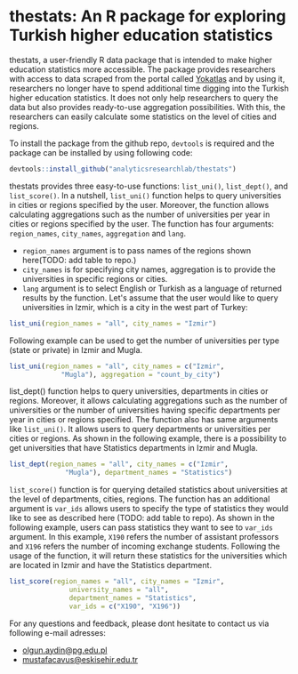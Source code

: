 # thestats: An R package for exploring Turkish higher education statistics

thestats, a user-friendly R data package that is intended to make higher education statistics more accessible. The package provides researchers with access to data scraped from the portal called [Yokatlas](https://yokatlas.yok.gov.tr/) and by using it, researchers no longer have to spend additional time digging into the Turkish higher education statistics. It does not only help researchers to query the data but also provides ready-to-use aggregation possibilities. With this, the researchers can easily calculate some statistics on the level of cities and regions.

To install the package from the github repo, `devtools` is required and the package can be installed by using following code:

```r
devtools::install_github("analyticsresearchlab/thestats")
```

thestats provides three easy-to-use functions: `list_uni()`, `list_dept()`, and `list_score()`. In a nutshell, `list_uni()` function helps to query universities in cities or regions specified by the user. Moreover, the function allows calculating aggregations such as the number of universities per year in cities or regions specified by the user. The function has four arguments: `region_names`, `city_names`, `aggregation` and `lang`. 
- `region_names` argument is to pass names of the regions shown here(TODO: add table to repo.)
- `city_names` is for specifying city names, aggregation is to provide the universities in specific regions or cities. 
- `lang` argument is to select English or Turkish as a language of returned results by the function. Let's assume that the user would like to query universities in Izmir, which is a city in the west part of Turkey:

```r
list_uni(region_names = "all", city_names = "Izmir")
```

Following example can be used to get the number of universities per type (state or private) in Izmir and Mugla. 

```r
list_uni(region_names = "all", city_names = c("Izmir", 
             "Mugla"), aggregation = "count_by_city")
```

list_dept() function helps to query universities, departments in cities or regions. Moreover, it allows calculating aggregations such as the number of universities or the number of universities having specific departments per year in cities or regions specified. The function also has same arguments like `list_uni()`. It allows users to query departments or universities per cities or regions. As shown in the following example, there is a possibility to get universities that have Statistics departments in Izmir and Mugla.

```r
list_dept(region_names = "all", city_names = c("Izmir", 
              "Mugla"), department_names = "Statistics")
```

`list_score()` function is for querying detailed statistics about universities at the level of departments, cities, regions. The function has an additional argument is `var_ids` allows users to specify the type of statistics they would like to see as described here (TODO: add table to repo). As shown in the following example, users can pass statistics they want to see to `var_ids` argument. In this example, `X190` refers the number of assistant professors and `X196` refers the number of incoming exchange students. Following the usage of the function, it will return these statistics for the universities which are located in Izmir and have the Statistics department.

```r
list_score(region_names = "all", city_names = "Izmir",
               university_names = "all",
               department_names = "Statistics", 
               var_ids = c("X190", "X196"))
```

For any questions and feedback, please dont hesitate to contact us via following e-mail adresses:
- olgun.aydin@pg.edu.pl
- mustafacavus@eskisehir.edu.tr 
